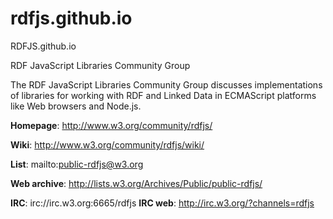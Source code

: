 # rdfjs.github.io
RDFJS.github.io

RDF JavaScript Libraries Community Group

The RDF JavaScript Libraries Community Group discusses implementations of libraries for working with RDF and Linked Data in ECMAScript platforms like Web browsers and Node.js.


**Homepage**: http://www.w3.org/community/rdfjs/

**Wiki**: http://www.w3.org/community/rdfjs/wiki/

**List**: mailto:public-rdfjs@w3.org

**Web archive**: http://lists.w3.org/Archives/Public/public-rdfjs/


**IRC**: irc://irc.w3.org:6665/rdfjs
**IRC web**: http://irc.w3.org/?channels=rdfjs
